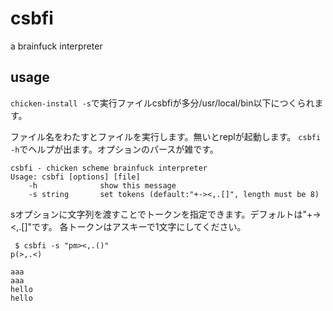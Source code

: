 # csbfi

a brainfuck interpreter

## usage

`chicken-install -s`で実行ファイルcsbfiが多分/usr/local/bin以下につくられます。

ファイル名をわたすとファイルを実行します。無いとreplが起動します。
`csbfi -h`でヘルプが出ます。オプションのパースが雑です。

~~~~~
csbfi - chicken scheme brainfuck interpreter
Usage: csbfi [options] [file]
    -h              show this message
    -s string       set tokens (default:"+-><,.[]", length must be 8)
~~~~~

sオプションに文字列を渡すことでトークンを指定できます。デフォルトは"+-><,.[]"です。
各トークンはアスキーで1文字にしてください。

~~~~~{.sh}
 $ csbfi -s "pm><,.()"
p(>,.<)

aaa
aaa
hello
hello
~~~~~

